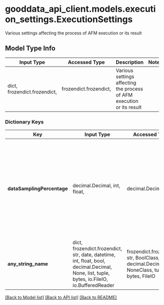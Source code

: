 # gooddata_api_client.models.execution_settings.ExecutionSettings

Various settings affecting the process of AFM execution or its result

## Model Type Info
Input Type | Accessed Type | Description | Notes
------------ | ------------- | ------------- | -------------
dict, frozendict.frozendict,  | frozendict.frozendict,  | Various settings affecting the process of AFM execution or its result | 

### Dictionary Keys
Key | Input Type | Accessed Type | Description | Notes
------------ | ------------- | ------------- | ------------- | -------------
**dataSamplingPercentage** | decimal.Decimal, int, float,  | decimal.Decimal,  | Specifies the percentage of rows from fact datasets to use during computation. This feature is available only for workspaces that use a Vertica Data Source without table views. | [optional] value must be a 32 bit float
**any_string_name** | dict, frozendict.frozendict, str, date, datetime, int, float, bool, decimal.Decimal, None, list, tuple, bytes, io.FileIO, io.BufferedReader | frozendict.frozendict, str, BoolClass, decimal.Decimal, NoneClass, tuple, bytes, FileIO | any string name can be used but the value must be the correct type | [optional]

[[Back to Model list]](../../README.md#documentation-for-models) [[Back to API list]](../../README.md#documentation-for-api-endpoints) [[Back to README]](../../README.md)
